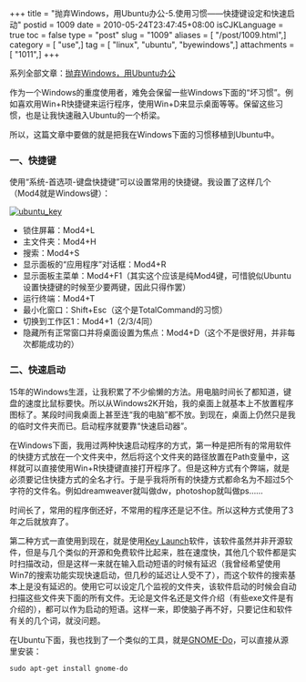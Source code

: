 +++
title = "抛弃Windows，用Ubuntu办公-5.使用习惯——快捷键设定和快速启动"
postid = 1009
date = 2010-05-24T23:47:45+08:00
isCJKLanguage = true
toc = false
type = "post"
slug = "1009"
aliases = [ "/post/1009.html",]
category = [ "use",]
tag = [ "linux", "ubuntu", "byewindows",]
attachments = [ "1011",]
+++


系列全部文章：[抛弃Windows，用Ubuntu办公](https://blog.zengrong.net/tag/byewindows/)

作为一个Windows的重度使用者，难免会保留一些Windows下面的“坏习惯”。例如喜欢用Win+R快捷键来运行程序，使用Win+D来显示桌面等等。保留这些习惯，也是让我快速融入Ubuntu的一个桥梁。  

所以，这篇文章中要做的就是把我在Windows下面的习惯移植到Ubuntu中。  
<!--more-->

### 一、快捷键

使用“系统-首选项-键盘快捷键”可以设置常用的快捷键。我设置了这样几个（Mod4就是Windows键）：

[![ubuntu_key](/uploads/2010/05/ubuntu_key.png "ubuntu_key")](/uploads/2010/05/ubuntu_key.png)

-   锁住屏幕：Mod4+L
-   主文件夹：Mod4+H
-   搜索：Mod4+S
-   显示面板的“应用程序”对话框：Mod4+R
-   显示面板主菜单：Mod4+F1（其实这个应该是纯Mod4键，可惜貌似Ubuntu设置快捷键的时候至少要两键，因此只得作罢）
-   运行终端：Mod4+T
-   最小化窗口：Shift+Esc（这个是TotalCommand的习惯）
-   切换到工作区1：Mod4+1（2/3/4同）
-   隐藏所有正常窗口并将桌面设置为焦点：Mod4+D（这个不是很好用，并非每次都能成功的）

### 二、快速启动

15年的Windows生涯，让我积累了不少偷懒的方法。用电脑时间长了都知道，键盘的速度比鼠标要快。所以从Windows2K开始，我的桌面上就基本上不放置程序图标了。某段时间我桌面上甚至连“我的电脑”都不放。到现在，桌面上仍然只是我的临时文件夹而已。启动程序就要靠“快速启动器”。

在Windows下面，我用过两种快速启动程序的方式，第一种是把所有的常用软件的快捷方式放在一个文件夹中，然后将这个文件夹的路径放置在Path变量中，这样就可以直接使用Win+R快捷键直接打开程序了。但是这种方式有个弊端，就是必须要记住快捷方式的全名才行。于是乎我将所有的快捷方式都命名为不超过5个字符的文件名。例如dreamweaver就叫做dw，photoshop就叫做ps……

时间长了，常用的程序倒还好，不常用的程序还是记不住。所以这种方式使用了3年之后就放弃了。

第二种方式一直使用到现在，就是使用[Key Launch](http://www.konradp.com/products/keylaunch/?app_id=keylaunch)软件，该软件虽然并非开源软件，但是与几个类似的开源和免费软件比起来，胜在速度快，其他几个软件都是实时扫描改动，但是这样一来就在输入启动短语的时候有延迟（我曾经希望使用Win7的搜索功能实现快速启动，但几秒的延迟让人受不了），而这个软件的搜索基本上是没有延迟的。使用它可以设定几个监视的文件夹，该软件启动的时候会自动扫描这些文件夹下面的所有文件。无论是文件名还是文件介绍（有些exe文件是有介绍的），都可以作为启动的短语。这样一来，即使脑子再不好，只要记住和软件有关的几个词，就没问题。

在Ubuntu下面，我也找到了一个类似的工具，就是[GNOME-Do](http://do.davebsd.com/)，可以直接从源里安装：

    sudo apt-get install gnome-do
